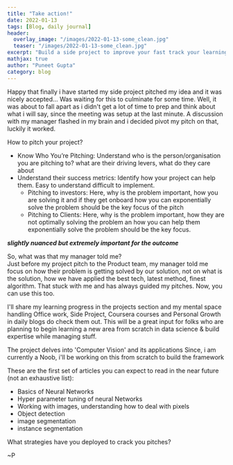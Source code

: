 ```yaml
---
title: "Take action!"
date: 2022-01-13
tags: [Blog, daily journal]
header:
  overlay_image: "/images/2022-01-13-some_clean.jpg"
  teaser: "/images/2022-01-13-some_clean.jpg"
excerpt: "Build a side project to improve your fast track your learning"
mathjax: true
author: "Puneet Gupta"
category: blog
---
```



Happy that finally i have started my side project pitched my idea and it was nicely accepted... Was waiting for this to culminate for some time. Well, it was about to fall apart as i didn't get a lot of time to prep and think about what i will say, since the meeting was setup at the last minute. A discussion with my manager flashed in my brain and i decided pivot my pitch on that, luckily it worked.

How to pitch your project?
* Know Who You’re Pitching: Understand who is the person/organisation you are pitching to? what are their driving levers, what do they care about
* Understand their success metrics: Identify how your project can help them. Easy to understand difficult to implement.
  * Pitching to investors: Here, why is the problem important, how you are solving it and if they get onboard how you can exponentially solve the problem should be the key focus of the pitch
  * Pitching to Clients: Here, why is the problem important, how they are not optimally solving the problem an how you can help them exponentially solve the problem should be the key focus.

***slightly nuanced but extremely important for the outcome***

So, what was that my manager told me? <br />
Just before my project pitch to the Product team, my manager told me focus on how their problem is getting solved by our solution, not on what is the solution, how we have applied the best tech, latest method, finest algorithm. That stuck with me and has always guided my pitches. Now, you can use this too.   

I'll share my learning progress in the projects section and my mental space handling Office work, Side Project, Coursera courses and Personal Growth in daily blogs do check them out. This will be a great input for folks who are planning to begin learning a new area from scratch in data science & build expertise while managing stuff.

The project delves into 'Computer Vision' and its applications
Since, i am currently a Noob, i'll be working on this from scratch to build the framework

These are the first set of articles you can expect to read in the near future (not an exhaustive list):
* Basics of Neural Networks
* Hyper parameter tuning of neural Networks
* Working with images, understanding how to deal with pixels
* Object detection
* image segmentation
* instance segmentation

What strategies have you deployed to crack you pitches?

~P

<!-- https://online.hbs.edu/blog/post/how-to-pitch-a-business-idea -->
